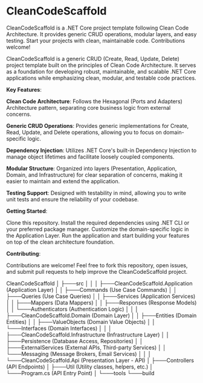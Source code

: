 # CleanCodeScaffold
CleanCodeScaffold is a .NET Core project template following Clean Code Architecture. It provides generic CRUD operations, modular layers, and easy testing. Start your projects with clean, maintainable code. Contributions welcome!

CleanCodeScaffold is a generic CRUD (Create, Read, Update, Delete) project template built on the principles of Clean Code Architecture. It serves as a foundation for developing robust, maintainable, and scalable .NET Core applications while emphasizing clean, modular, and testable code practices.

**Key Features**:

**Clean Code Architecture**: Follows the Hexagonal (Ports and Adapters) Architecture pattern, separating core business logic from external concerns.

**Generic CRUD Operations**: Provides generic implementations for Create, Read, Update, and Delete operations, allowing you to focus on domain-specific logic.

**Dependency Injection**: Utilizes .NET Core's built-in Dependency Injection to manage object lifetimes and facilitate loosely coupled components.

**Modular Structure**: Organized into layers (Presentation, Application, Domain, and Infrastructure) for clear separation of concerns, making it easier to maintain and extend the application.

**Testing Support**: Designed with testability in mind, allowing you to write unit tests and ensure the reliability of your codebase.

**Getting Started**:

Clone this repository.
Install the required dependencies using .NET CLI or your preferred package manager.
Customize the domain-specific logic in the Application Layer.
Run the application and start building your features on top of the clean architecture foundation.

**Contributing**:

Contributions are welcome! Feel free to fork this repository, open issues, and submit pull requests to help improve the CleanCodeScaffold project.

CleanCodeScaffold
│
├───src
│   │
│   ├───CleanCodeScaffold.Application         (Application Layer)
│   │   ├───Commands                         (Use Case Commands)
│   │   ├───Queries                          (Use Case Queries)
│   │   ├───Services                         (Application Services)
│   │   ├───Mappers                          (Data Mappers)
│   │   ├───Responses                         (Response Models)
│   │   └───Authenticators                   (Authentication Logic)
│   │
│   ├───CleanCodeScaffold.Domain             (Domain Layer)
│   │   ├───Entities                         (Domain Entities)
│   │   ├───ValueObjects                     (Domain Value Objects)
│   │   └───Interfaces                        (Domain Interfaces)
│   │
│   ├───CleanCodeScaffold.Infrastructure     (Infrastructure Layer)
│   │   ├───Persistence                      (Database Access, Repositories)
│   │   ├───ExternalServices                  (External APIs, Third-party Services)
│   │   └───Messaging                         (Message Brokers, Email Services)
│   │
│   └───CleanCodeScaffold.Api                (Presentation Layer - API)
│       ├───Controllers                      (API Endpoints)
│       ├───Util                              (Utility classes, helpers, etc.)
│       └───Program.cs                        (API Entry Point)
│
└───tools
    └───build 

